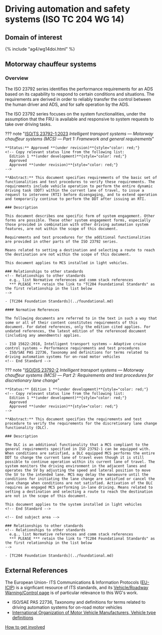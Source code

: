 # Driving automation and safety systems (ISO TC 204 WG 14)

## Domain of interest

{% include "ag4/wg14doi.html" %}

<!-- ## News and highlights (optional)
    Refer docs\wg1\index.md for an example of how to include & format any desired WG news & highlights content. Add content AFTER inserting a new line below this comment. 
-->

<!-- === DESCRIPTIONS OF WG STANDARDS / DOCUMENTS ===
    The content below is distilled from the respective WG section in "JSAE ITS Standardization Activities of ISO/TC204 - 2024" and iso.org/obp and is intended as an initial example only for future editing by the repsective WG.
-->

## Motorway chauffeur systems
<!-- Standard subject area
    Edit the ## <header title> above to contextualise the respective group of standards described below.
-->

### Overview <!-- Optional -->
<!-- On a new line below, provide an overview of the subject area for the associated group of standards. -->
The ISO 23792 series identifies the performance requirements for an ADS based on its capability to respond to certain conditions and situations. The requirements are derived in order to reliably transfer the control between the human driver and ADS, and for safe operation by the ADS.

The ISO 23792 series focuses on the system functionalities, under the assumption that the FRU is available and responsive to system requests to take over driving tasks.

<!-- Start web info for standard / document -->
??? note "[ISO/TS 23792-1:2023](https://www.iso.org/obp/ui#iso:std:iso:ts:23792:-1:ed-1:v1:en) _Intelligent transport systems — Motorway chauffeur systems (MCS) — Part 1: Framework and general requirements_"
    <!-- edit document reference information
      retain: ??? note "[ : ]( ) _ _"
      find publicly available ISO document URL & info here: iso.org/obp/ui
    -->
    
    **Status:** Approved **(under revision)**{style="color: red;"}
    <!-- Copy relevant status line from the following list: 
      Edition 1 **(under development)**{style="color: red;"}
      Approved
      Approved **(under revision)**{style="color: red;"} 
    -->
    
    **Abstract:** This document specifies requirements of the basic set of functionalities and test procedures to verify these requirements. The requirements include vehicle operation to perform the entire dynamic driving task (DDT) within the current lane of travel, to issue a request to intervene (RTI) before disengaging, and to extend operation and temporarily continue to perform the DDT after issuing an RTI.
    
    ### Description
    
    This document describes one specific form of system engagement. Other forms are possible. These other system engagement forms, especially those provided in combination with other driving automation system features, are not within the scope of this document.
    
    Requirements and test procedures for the additional functionalities are provided in other parts of the ISO 23792 series.
    
    Means related to setting a destination and selecting a route to reach the destination are not within the scope of this document.
    
    This document applies to MCS installed in light vehicles.
    
    ### Relationships to other standards
    <!-- Relationships to other standards
      e.g., list Normative references and comm stack references
      *** PLEASE *** retain the link to "TC204 Foundational Standards" as the first relationship in the list below 
    -->
    
    - [TC204 Foundation Standards](../foundational.md)
    
    #### Normative References
    
    The following documents are referred to in the text in such a way that some or all of their content constitutes requirements of this document. For dated references, only the edition cited applies. For undated references, the latest edition of the referenced document (including any amendments) applies.
    
    - ISO 15622:2018, Intelligent transport systems — Adaptive cruise control systems — Performance requirements and test procedures
    - ISO/SAE PAS 22736, Taxonomy and definitions for terms related to driving automation systems for on-road motor vehicles
    <!-- End Standard -->

<!-- Start web info for standard / document -->
??? note "[ISO/DIS 23792-2](https://www.iso.org/obp/ui#iso:std:iso:ts:23792:-1:ed-1:v1:en) _Intelligent transport systems — Motorway chauffeur systems (MCS) — Part 2: Requirements and test procedures for discretionary lane change_"

    **Status:** Edition 1 **(under development)**{style="color: red;"}
    <!-- Copy relevant status line from the following list: 
      Edition 1 **(under development)**{style="color: red;"}
      Approved
      Approved **(under revision)**{style="color: red;"} 
    -->
    
    **Abstract:** This document specifies the requirements and test procedure to verify the requirements for the discretionary lane change functionality (DLC).
    
    ### Description
    
    The DLC is an additional functionality that a MCS compliant to the general requirements specified in ISO 23792-1 can be equipped with. When conditions are satisfied, a DLC equipped MCS performs the entire DDT to change the current lane of travel even though it is still possible to continue operation within its current lane of travel. The system monitors the driving environment in the adjacent lanes and operates the SV by adjusting the speed and lateral position to move the SV to the intended lane. MCS may delay the manoeuvre until the conditions for initiating the lane change are satisfied or cancel the lane change when conditions are not satisfied. Activation of the DLC requires an engaged MCS performing in-lane driving. Means related to setting a destination and selecting a route to reach the destination are not in the scope of this document.
    
    This document applies to the system installed in light vehicles
    <!-- End Standard -->
    
    <!-- End subject area -->
    
    ### Relationships to other standards
    <!-- Relationships to other standards
      e.g., list Normative references and comm stack references
      *** PLEASE *** retain the link to "TC204 Foundational Standards" as the first relationship in the list below 
    -->
    
    - [TC204 Foundation Standards](../foundational.md)

## External References

The European Union- ITS Communications & Information Protocols ([EU-ICIP](https://www.mobilityits.eu)) is a signficant resource of ITS standards, and its [Vehicle/Roadway Warning/Control page](https://www.mobilityits.eu/vehicle-roadway-warning-control) is of particular relevance to this WG's work.

- ISO/SAE PAS 22736, Taxonomy and definitions for terms related to driving automation systems for on-road motor vehicles
- [International Organization of Motor Vehicle Manufacturers, Vehicle type definitions](https://oica.net/statistics-production/)

[How to get involved](../contact.md)
